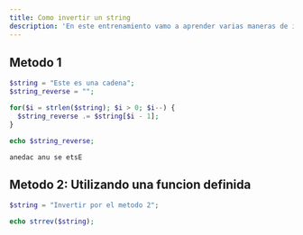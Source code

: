 ```yaml
---
title: Como invertir un string
description: 'En este entrenamiento vamo a aprender varias maneras de invertir un string.'
---
```

## Metodo 1

```php
$string = "Este es una cadena";
$string_reverse = "";

for($i = strlen($string); $i > 0; $i--) {
  $string_reverse .= $string[$i - 1];
}

echo $string_reverse;
```

```
anedac anu se etsE
```


## Metodo 2: Utilizando una funcion definida

```php
$string = "Invertir por el metodo 2";

echo strrev($string);
```